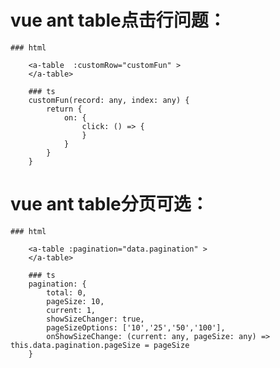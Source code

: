 # vue ant table点击行问题：
    ### html
```
    <a-table  :customRow="customFun" >
    </a-table>
```
```
    ### ts
    customFun(record: any, index: any) {
        return {
            on: {
                click: () => {
                }
            }
        }
    }
```

# vue ant table分页可选：
    ### html
```
    <a-table :pagination="data.pagination" >
    </a-table>
```
```
    ### ts
    pagination: {
        total: 0,
        pageSize: 10,
        current: 1,
        showSizeChanger: true,
        pageSizeOptions: ['10','25','50','100'],
        onShowSizeChange: (current: any, pageSize: any) => this.data.pagination.pageSize = pageSize
    }
```